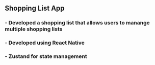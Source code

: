 ## Shopping List App

### - Developed a shopping list that allows users to manange multiple shopping lists
### - Developed using React Native
### - Zustand for state management
